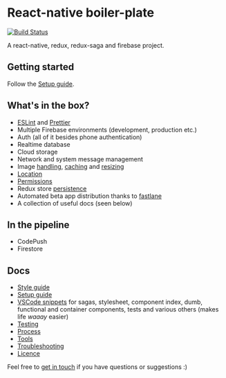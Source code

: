 # React-native boiler-plate

[![Build Status](https://travis-ci.com/AuxStudio/react-native-boiler-plate.svg?branch=master)](https://travis-ci.com/AuxStudio/react-native-boiler-plate)

A react-native, redux, redux-saga and firebase project.

## Getting started

Follow the [Setup guide](./docs/SETUP_GUIDE.md).

## What's in the box?

- [ESLint](https://github.com/eslint/eslint) and [Prettier](https://github.com/prettier/prettier/)
- Multiple Firebase environments (development, production etc.)
- Auth (all of it besides phone authentication)
- Realtime database
- Cloud storage
- Network and system message management
- Image [handling](https://github.com/react-community/react-native-image-picker), [caching](https://github.com/DylanVann/react-native-fast-image) and [resizing](https://github.com/bamlab/react-native-image-resizer)
- [Location](https://github.com/devfd/react-native-geocoder)
- [Permissions](https://github.com/yonahforst/react-native-permissions)
- Redux store [persistence](https://github.com/rt2zz/redux-persist)
- Automated beta app distribution thanks to [fastlane](https://github.com/fastlane/fastlane)
- A collection of useful docs (seen below)

## In the pipeline

- CodePush
- Firestore

## Docs

- [Style guide](./docs/STYLE_GUIDE.md)
- [Setup guide](./docs/SETUP_GUIDE.md)
- [VSCode snippets](./snippets.json) for sagas, stylesheet, component index, dumb, functional and container components, tests and various others (makes life _waaay_ easier)
- [Testing](./docs/TESTING.md)
- [Process](./docs/PROCESS.md)
- [Tools](./docs/TOOLS.md)
- [Troubleshooting](./docs/TROUBLESHOOTING.md)
- [Licence](./docs/LICENCE)

Feel free to [get in touch](mailto:shaun@aux.co.za) if you have questions or suggestions :)
